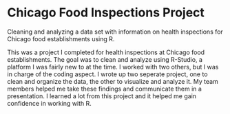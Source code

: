 # Chicago Food Inspections Project
Cleaning and analyzing a data set with information on health inspections for Chicago food establishments using R. 

This was a project I completed for health inspections at Chicago food establishments.  The goal was to clean and analyze using R-Studio, a platform I was fairly new to at the time. I worked with two others, but I was in charge of the coding aspect.  I wrote up two seperate project, one to clean and organize the data, the other to visualize and analyze it. My team members helped me take these findings and communicate them in a presentation. I learned a lot from this project and it helped me gain confidence in working with R. 
 
